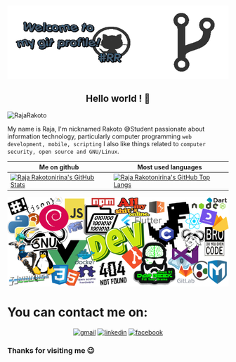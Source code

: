 ![header](welcome-git.gif) [](welcome-git.gif) 

<h2 align="center">Hello world ! 👋</h2>
<p align="left"> <img src="https://komarev.com/ghpvc/?username=RajaRakoto" alt="RajaRakoto" /> </p>

My name is Raja, I'm nicknamed Rakoto 😅️Student passionate about information technology, particularly computer programming `web development, mobile, scripting` I also like things related to `computer security, open source and GNU/Linux`.

Me on github                                                                                                                                    | Most used languages |
----------------------------------------------------------------------------------------------------------------------------------------------- | --------------------------- |
[![Raja Rakotonirina's GitHub Stats](https://github-readme-stats.vercel.app/api?username=RajaRakoto&show_icons=true)](https://github.com/RajaRakoto) | [![Raja Rakotonirina's GitHub Top Langs](https://github-readme-stats.vercel.app/api/top-langs/?username=RajaRakoto&show_icons=true&layout=compact&hide=css,html)](https://github.com/RajaRakoto) 

![blanket](https://github.com/RajaRakoto/RajaRakoto/blob/master/techno.png) [](https://github.com/RajaRakoto/RajaRakoto/blob/master/techno.png)

# You can contact me on:

<p align="center">
<a href="mailto:raja.rakoto7@gmail.com" target="blank"><img align="center" src="https://cdn.jsdelivr.net/npm/simple-icons@3.0.1/icons/gmail.svg" alt="gmail" height="40" width="40" /></a> 
<a href="https://www.linkedin.com/in/raja-rakotonirina-20a0b116b" target="blank"><img align="center" src="https://cdn.jsdelivr.net/npm/simple-icons@3.0.1/icons/linkedin.svg" alt="linkedin" height="40" width="40" /></a>
<a href="https://www.facebook.com/raja.rakotonirina" target="blank"><img align="center" src="https://cdn.jsdelivr.net/npm/simple-icons@3.0.1/icons/facebook.svg" alt="facebook" height="40" width="40" /></a>
</p>

### Thanks for visiting me 😉️